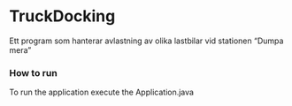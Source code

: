 # TruckDocking
Ett program som hanterar avlastning av olika lastbilar vid stationen “Dumpa mera”

### How to run
To run the application execute the Application.java 